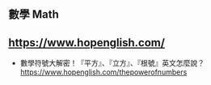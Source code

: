 ## 數學 Math

## https://www.hopenglish.com/
- 數學符號大解密！『平方』、『立方』、『根號』英文怎麼說？
  <br>https://www.hopenglish.com/thepowerofnumbers
